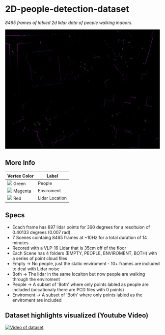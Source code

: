 # 2D-people-detection-dataset
*8465 frames of labled 2d lidar data of people walking indoors.*

<img src="/Poster.jpg">

## More Info

 | Vertex Color | Label |
| -------------- | ------------------------------------------------------------------ |
| ![](https://via.placeholder.com/15/00ff00/000000?text=+) Green  | People |
| ![](https://via.placeholder.com/15/ff00ff/000000?text=+) Magenta | Enviroment |
| ![](https://via.placeholder.com/15/ff0000/000000?text=+) Red | Lidar Location |

## Specs

- Ecach frame has 897 lidar points for 360 degrees for a resoltuion of 0.40133 degrees (0.007 rad)
- 7 Scenes cointaing 8465 frames at ~10Hz for a total duration of 14 minutes
- Recored with a VLP-16 Lidar that is 35cm off of the floor
- Each Scene has 4 folders (EMPTY, PEOPLE, ENVIROMENT, BOTH) with a series of point cloud files
- Empty -> No people, just the static enviroment - 10+ frames are included to deal with Lidar noise
- Both -> The lidar in the same locaiton but now people are walking through the enviroment
- People -> A subset of 'Both' where only points labled as people are included (occationaly there are PCD files with 0 points)
- Enviroment -> A subset of 'Both' where only points labled as the enviroment are included

## Dataset highlights visualized (Youtube Video)

[![Video of dataset](https://img.youtube.com/vi/cTYTPsMvkPQ/0.jpg)](https://www.youtube.com/watch?v=cTYTPsMvkPQ)
